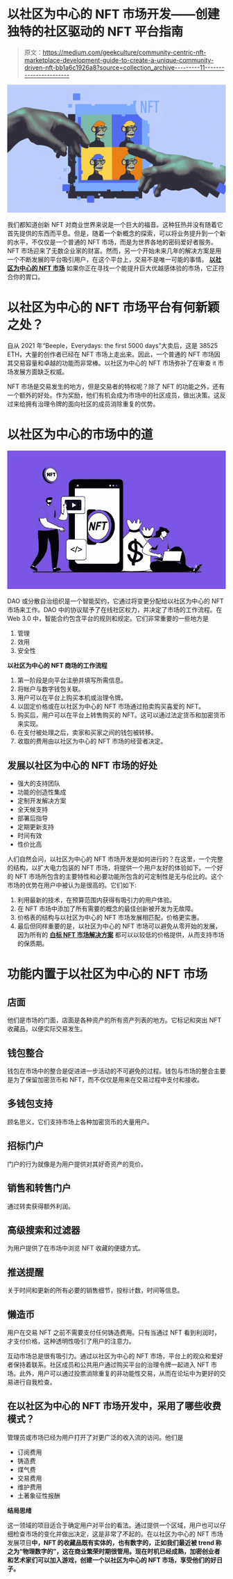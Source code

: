 # 以社区为中心的 NFT 市场开发——创建独特的社区驱动的 NFT 平台指南

> 原文：<https://medium.com/geekculture/community-centric-nft-marketplace-development-guide-to-create-a-unique-community-driven-nft-bb1a6c1926a8?source=collection_archive---------11----------------------->

![](img/3f2e3947081d060ef8b5b7c24243ad7c.png)

我们都知道创新 NFT 对商业世界来说是一个巨大的福音。这种狂热并没有随着它首先提供的东西而平息。但是，随着一个新概念的探索，可以将业务提升到一个新的水平，不仅仅是一个普通的 NFT 市场，而是为世界各地的密码爱好者服务。NFT 市场迎来了无数企业家的财富。然而，另一个开始未来几年的解决方案是用一个不断发展的平台吸引用户，在这个平台上，交易不是唯一可能的事情。 [**以社区为中心的 NFT 市场**](https://www.appdupe.com/nft-marketplace-development) 如果你正在寻找一个能提升巨大优越感体验的市场，它正符合你的胃口。

# **以社区为中心的 NFT 市场平台有何新颖之处？**

自从 2021 年“Beeple，Everydays: the first 5000 days”大卖后，这是 38525 ETH，大量的创作者已经在 NFT 市场上走出来。因此，一个普通的 NFT 市场因其交易容量和卓越的功能而非常棒。以社区为中心的 NFT 市场弥补了在审查 it 市场发展方面缺乏权威。

NFT 市场是交易发生的地方，但是交易者的特权呢？除了 NFT 的功能之外，还有一个额外的好处。作为奖励，他们有机会成为市场中的社区成员，做出决策。这反过来给拥有治理令牌的面向社区的成员消除重复的优势。

# **以社区为中心的市场中的道**

![](img/a31c54af9dbe8fc256e63ebef808ea6d.png)

DAO 或分散自治组织是一个智能契约，它通过将变更分配给以社区为中心的 NFT 市场来工作。DAO 中的协议赋予了在线社区权力，并决定了市场的工作流程。在 Web 3.0 中，智能合约包含平台的规则和规定。它们非常重要的一些地方是

1.  管理
2.  效用
3.  安全性

**以社区为中心的 NFT 商场的工作流程**

1.  第一阶段是向平台注册并填写所需信息。
2.  将帐户与数字钱包关联。
3.  用户可以在平台上购买本机或治理令牌。
4.  以固定价格或在以社区为中心的 NFT 市场通过拍卖购买喜爱的 NFT。
5.  购买后，用户可以在平台上转售购买的 NFT。这可以通过法定货币和加密货币来实现。
6.  在支付被处理之后，卖家和买家之间的钱包被转移。
7.  收取的费用由以社区为中心的 NFT 市场的经营者决定。

## **发展以社区为中心的 NFT 市场的好处**

*   强大的支持团队
*   功能的创造性集成
*   定制开发解决方案
*   全天候支持
*   部署后指导
*   定期更新支持
*   时间有效
*   性价比高

人们自然会问，以社区为中心的 NFT 市场开发是如何进行的？在这里，一个完整的结构，以扩大电力包装的 NFT 市场，将提供一个用户友好的体验如下。一个好的 NFT 市场所包含的主要特性和必要功能所包含的可定制性是无与伦比的。这个市场的优势在用户中被认为是很高的。它们如下:

1.  利用最新的技术，在预算范围内获得有吸引力的用户体验。
2.  在 NFT 市场中添加了所有需要的概念的最佳创新被开发为无故障。
3.  价格表的结构与以社区为中心的 NFT 市场发展相匹配，价格更实惠。
4.  最后但同样重要的是，以社区为中心的 NFT 市场可以避免从零开始的发展，因为所有的 [**白标 NFT 市场解决方案**](https://www.appdupe.com/nft-marketplace-development) 都可以以较低的价格提供，从而支持市场的保质期。

# **功能内置于以社区为中心的 NFT 市场**

## **店面**

他们是市场的门面，店面是各种资产的所有资产列表的地方。它标记和突出 NFT 收藏品，以便实际交易发生。

## **钱包整合**

钱包在市场中的整合是促进进一步活动的不可避免的过程。钱包与市场的整合主要是为了保留加密货币和 NFT，而不仅仅是用来在交易过程中支付和接收。

## **多钱包支持**

顾名思义，它们支持市场上各种加密货币的大量用户。

## **招标门户**

门户的行为就像是为用户提供对其好奇资产的竞价。

## **销售和转售门户**

通过转卖获得额外利润。

## **高级搜索和过滤器**

为用户提供了在市场中浏览 NFT 收藏的便捷方式。

## **推送提醒**

关于时间和更新的所有必要的销售细节，投标计数，时间等信息。

## **懒造币**

用户在交易 NFT 之前不需要支付任何铸造费用。只有当通过 NFT 看到利润时，才支付价格，这种透明性吸引了用户的注意力。

互动市场总是很有吸引力。通过以社区为中心的 NFT 市场，平台上的观众和爱好者保持着联系。社区成员和公共用户通过购买平台的治理令牌一起进入 NFT 市场。此外，用户可以通过投票消除重复的非功能性交易，从而在论坛中为更好的交易进行自我检查。

## **在以社区为中心的 NFT 市场开发中，采用了哪些收费模式？**

管理员或市场已经为用户打开了对更广泛的收入流的访问。他们是

*   订阅费用
*   铸造费
*   煤气费
*   交易费用
*   维护费用
*   土著象征性报酬

**结局思绪**

这一领域的项目适合于确定用户对平台的看法。通过提供一个区域，用户也可以仔细检查市场的变化并做出决定，这是非常了不起的。在以社区为中心的 NFT 市场发展项目[](https://www.appdupe.com/nft-marketplace-development)**中，NFT 的收藏品既有实体的，也有数字的，正如我们最近被 trend 称之为“物理数字的”，这在商业繁荣时期很管用。现在时机已经成熟，加密创业者和艺术家们可以加入游戏，创建一个以社区为中心的 NFT 市场，享受他们的好日子。**